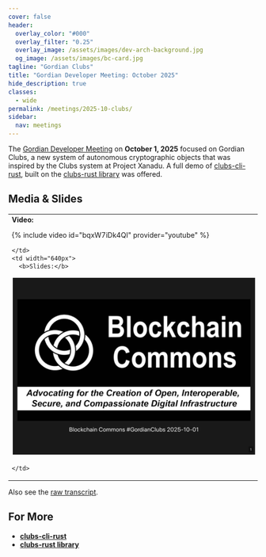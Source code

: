 ```yaml
---
cover: false
header:
  overlay_color: "#000"
  overlay_filter: "0.25"
  overlay_image: /assets/images/dev-arch-background.jpg
  og_image: /assets/images/bc-card.jpg
tagline: "Gordian Clubs"
title: "Gordian Developer Meeting: October 2025"
hide_description: true
classes:
  - wide
permalink: /meetings/2025-10-clubs/
sidebar:
  nav: meetings
---
```


The [Gordian Developer Meeting](https://www.blockchaincommons.com/subscribe/#gordian-developers) on **October 1, 2025** focused on Gordian Clubs, a new system of autonomous cryptographic objects that was inspired by the Clubs system at Project Xanadu. A full demo of [clubs-cli-rust](https://github.com/BlockchainCommons/clubs-cli-rust), built on the [clubs-rust library](https://github.com/BlockchainCommons/clubs-rust) was offered.

## Media & Slides

<table width="100%">
  <tr>
    <td width="640px">
      <b>Video:</b>

{% include video id="bqxW7iDk4QI" provider="youtube" %}

    </td>
    <td width="640px">
      <b>Slides:</b>

<a href="/assets/pdfs/2025-10-clubs.pdf"><img src="/assets/pdfs/2025-10-clubs.jpg" style="border:2px solid white"></a>

    </td>
  </tr>
</table>

Also see the [raw transcript](/meetings/2025-10-frost-cli/transcript/).

## For More

* [**clubs-cli-rust**](https://github.com/BlockchainCommons/clubs-cli-rust)
* [**clubs-rust library**](https://github.com/BlockchainCommons/clubs-rust)
